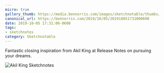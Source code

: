 ```yaml
---
micro: true
gallery_thumb: https://media.bennorris.com/images/sketchnotable/thumbs/release-notes-2019-king.jpg
canonical_url: https://bennorris.com/2019/10/05/201910051731000600
date: 2019-10-05 17:31:00-0600
tags:
- sketchnotes
category: Sketchnotable
---
```


Fantastic closing inspiration from Akil King at Release Notes on pursuing your dreams.

![Akil King Sketchnotes](https://media.bennorris.com/images/sketchnotable/release-notes-2019/release-notes-2019-king.jpg)